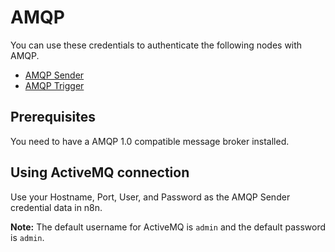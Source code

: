 # AMQP

You can use these credentials to authenticate the following nodes with AMQP.

- [AMQP Sender](/integrations/nodes/n8n-nodes-base.amqp/)
- [AMQP Trigger](/integrations/trigger-nodes/n8n-nodes-base.amqpTrigger/)

## Prerequisites

You need to have a AMQP 1.0 compatible message broker installed.

## Using ActiveMQ connection

Use your Hostname, Port, User, and Password as the AMQP Sender credential data in n8n.

**Note:** The default username for ActiveMQ is `admin` and the default password is `admin`.
